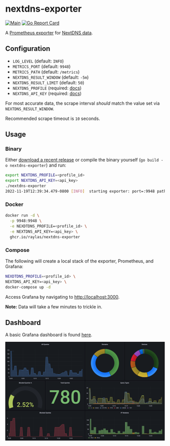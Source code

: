 # nextdns-exporter

[![Main](https://github.com/raylas/nextdns-exporter/actions/workflows/main.yaml/badge.svg)](https://github.com/raylas/nextdns-exporter/actions/workflows/main.yml)
[![Go Report Card](https://goreportcard.com/badge/github.com/raylas/nextdns-exporter)](https://goreportcard.com/report/github.com/raylas/nextdns-exporter)

A [Prometheus exporter](https://prometheus.io/docs/instrumenting/exporters/) for [NextDNS data](https://nextdns.github.io/api/#analytics).

## Configuration

- `LOG_LEVEL` (default: `INFO`)
- `METRICS_PORT` (default: `9948`)
- `METRICS_PATH` (default: `/metrics`)
- `NEXTDNS_RESULT_WINDOW` (default: `-5m`)
- `NEXTDNS_RESULT_LIMIT` (default: `50`)
- `NEXTDNS_PROFILE` (required: [docs](https://nextdns.github.io/api/#profile))
- `NEXTDNS_API_KEY` (required: [docs](https://nextdns.github.io/api/#authentication))

For most accurate data, the scrape interval _should_ match the value set via `NEXTDNS_RESULT_WINDOW`.

Recommended scrape timeout is `10` seconds.

## Usage

### Binary

Either [download a recent release](https://github.com/raylas/nextdns-exporter/releases) or compile the binary yourself (`go build -o nextdns-exporter`) and run:
```sh
export NEXTDNS_PROFILE=<profile_id>
export NEXTDNS_API_KEY=<api_key>
./nextdns-exporter
2022-11-19T12:39:34.479-0800 [INFO]  starting exporter: port=:9948 path=/metrics
```

### Docker

```sh
docker run -d \
  -p 9948:9948 \
  -e NEXDTDNS_PROFILE=<profile_id> \
  -e NEXTDNS_API_KEY=<api_key> \
  ghcr.io/raylas/nextdns-exporter
```

### Compose

The following will create a local stack of the exporter, Prometheus, and Grafana:
```sh
NEXDTDNS_PROFILE=<profile_id> \
NEXTDNS_API_KEY=<api_key> \
docker-compose up -d
```

Access Grafana by navigating to [http://localhost:3000](http://localhost:3000).

**Note:** Data will take a few minutes to trickle in.

## Dashboard

A basic Grafana dashboard is found [here](/grafana/dashboards/nextdns.json).

![Grafana dashboard](/grafana/dashboards/nextdns.png)

